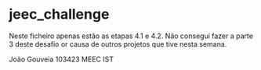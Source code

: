 # jeec_challenge

Neste ficheiro apenas estão as etapas 4.1 e 4.2. Não consegui fazer a parte 3 deste desafio or causa de outros projetos que tive nesta semana.

João Gouveia 103423 MEEC IST
